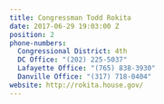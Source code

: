 ```yaml
---
title: Congressman Todd Rokita
date: 2017-06-29 19:03:00 Z
position: 2
phone-numbers:
  Congressional District: 4th
  DC Office: "(202) 225-5037"
  Lafayette Office: "(765) 838-3930"
  Danville Office: "(317) 718-0404"
website: http://rokita.house.gov/
---
```


